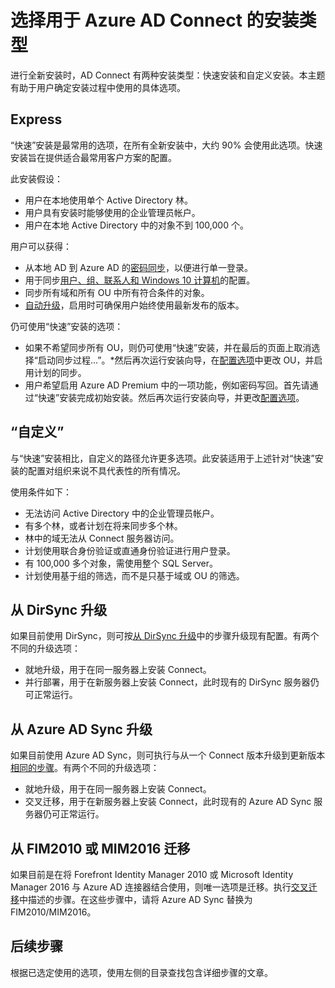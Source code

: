 <properties
    pageTitle="Azure AD Connect：选择安装类型 | Azure"
    description="本主题介绍如何选择适用于 Azure AD Connect 的安装类型"
    services="active-directory"
    documentationcenter=""
    author="andkjell"
    manager="femila"
    editor="" />
<tags
    ms.assetid=""
    ms.service="active-directory"
    ms.workload="identity"
    ms.tgt_pltfrm="na"
    ms.devlang="na"
    ms.topic="article"
    ms.date="02/08/2017"
    wacn.date="03/07/2017"
    ms.author="billmath" />  


# 选择用于 Azure AD Connect 的安装类型
进行全新安装时，AD Connect 有两种安装类型：快速安装和自定义安装。本主题有助于用户确定安装过程中使用的具体选项。

## Express
“快速”安装是最常用的选项，在所有全新安装中，大约 90% 会使用此选项。快速安装旨在提供适合最常用客户方案的配置。

此安装假设：

- 用户在本地使用单个 Active Directory 林。
- 用户具有安装时能够使用的企业管理员帐户。
- 用户在本地 Active Directory 中的对象不到 100,000 个。

用户可以获得：

- 从本地 AD 到 Azure AD 的[密码同步](/documentation/articles/active-directory-aadconnectsync-implement-password-synchronization/)，以便进行单一登录。
- 用于同步[用户、组、联系人和 Windows 10 计算机](/documentation/articles/active-directory-aadconnectsync-understanding-default-configuration/)的配置。
- 同步所有域和所有 OU 中所有符合条件的对象。
- [自动升级](/documentation/articles/active-directory-aadconnect-feature-automatic-upgrade/)，启用时可确保用户始终使用最新发布的版本。

仍可使用“快速”安装的选项：

- 如果不希望同步所有 OU，则仍可使用“快速”安装，并在最后的页面上取消选择“启动同步过程...”。*然后再次运行安装向导，在[配置选项](/documentation/articles/active-directory-aadconnectsync-installation-wizard/#customize-synchronization-options/)中更改 OU，并启用计划的同步。
- 用户希望启用 Azure AD Premium 中的一项功能，例如密码写回。首先请通过“快速”安装完成初始安装。然后再次运行安装向导，并更改[配置选项](/documentation/articles/active-directory-aadconnectsync-installation-wizard/#customize-synchronization-options/)。

## “自定义”
与“快速”安装相比，自定义的路径允许更多选项。此安装适用于上述针对“快速”安装的配置对组织来说不具代表性的所有情况。

使用条件如下：

- 无法访问 Active Directory 中的企业管理员帐户。
- 有多个林，或者计划在将来同步多个林。
- 林中的域无法从 Connect 服务器访问。
- 计划使用联合身份验证或直通身份验证进行用户登录。
- 有 100,000 多个对象，需使用整个 SQL Server。
- 计划使用基于组的筛选，而不是只基于域或 OU 的筛选。

## 从 DirSync 升级
如果目前使用 DirSync，则可按[从 DirSync 升级](/documentation/articles/active-directory-aadconnect-dirsync-upgrade-get-started/)中的步骤升级现有配置。有两个不同的升级选项：

- 就地升级，用于在同一服务器上安装 Connect。
- 并行部署，用于在新服务器上安装 Connect，此时现有的 DirSync 服务器仍可正常运行。

## 从 Azure AD Sync 升级
如果目前使用 Azure AD Sync，则可执行与从一个 Connect 版本升级到更新版本[相同的步骤](/documentation/articles/active-directory-aadconnect-upgrade-previous-version/)。有两个不同的升级选项：

- 就地升级，用于在同一服务器上安装 Connect。
- 交叉迁移，用于在新服务器上安装 Connect，此时现有的 Azure AD Sync 服务器仍可正常运行。

## 从 FIM2010 或 MIM2016 迁移
如果目前是在将 Forefront Identity Manager 2010 或 Microsoft Identity Manager 2016 与 Azure AD 连接器结合使用，则唯一选项是迁移。执行[交叉迁移](/documentation/articles/active-directory-aadconnect-upgrade-previous-version/#swing-migration/)中描述的步骤。在这些步骤中，请将 Azure AD Sync 替换为 FIM2010/MIM2016。

## 后续步骤
根据已选定使用的选项，使用左侧的目录查找包含详细步骤的文章。

<!---HONumber=Mooncake_0227_2017-->
